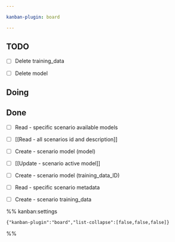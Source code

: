 ```yaml
---

kanban-plugin: board

---
```


## TODO

- [ ] Delete training_data
- [ ] Delete model


## Doing



## Done

- [ ] Read - specific scenario available models
- [ ] [[Read - all scenarios id and description]]
- [ ] Create - scenario model (model)
- [ ] [[Update - scenario active model]]
- [ ] Create - scenario model (training_data_ID)
- [ ] Read - specific scenario metadata
- [ ] Create - scenario training_data




%% kanban:settings
```
{"kanban-plugin":"board","list-collapse":[false,false,false]}
```
%%